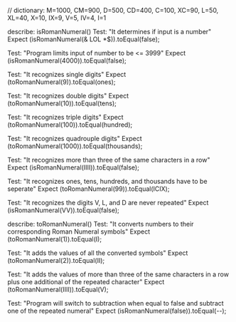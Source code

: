 // dictionary: M=1000, CM=900, D=500, CD=400, C=100, XC=90, L=50, XL=40, X=10, IX=9, V=5, IV=4, I=1



describe: isRomanNumeral() Test: "It determines if input is a number" Expect (isRomanNumeral(& LOL *$)).toEqual(false);

Test: "Program limits input of number to be <= 3999" Expect (isRomanNumeral(4000)).toEqual(false);

Test: "It recognizes single digits" Expect (toRomanNumeral(9)).toEqual(ones);

Test: "It recognizes double digits" Expect (toRomanNumeral(10)).toEqual(tens);

Test: "It recognizes triple digits" Expect (toRomanNumeral(100)).toEqual(hundred);

Test: "It recognizes quadrouple digits" Expect (toRomanNumeral(1000)).toEqual(thousands);

Test: "It recognizes more than three of the same characters in a row" Expect (isRomanNumeral(IIII)).toEqual(false);

Test: "It recognizes ones, tens, hundreds, and thousands have to be seperate" Expect (toRomanNumeral(99)).toEqual(ICIX);

Test: "It recognizes the digits V, L, and D are never repeated" Expect (isRomanNumeral(VV)).toEqual(false);

describe: toRomanNumeral() Test: "It converts numbers to their corresponding Roman Numeral symbols" Expect (toRomanNumeral(1)).toEqual(I);

Test: "It adds the values of all the converted symbols" Expect (toRomanNumeral(2)).toEqual(II);

Test: "It adds the values of more than three of the same characters in a row plus one additional of the repeated character" Expect (toRomanNumeral(IIII)).toEqual(V);

Test: "Program will switch to subtraction when equal to false and subtract one of the repeated numeral" Expect (isRomanNumeral(false)).toEqual(--);